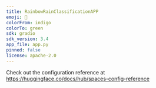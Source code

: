 ```yaml
---
title: RainbowRainClassificationAPP
emoji: 🐨
colorFrom: indigo
colorTo: green
sdk: gradio
sdk_version: 3.4
app_file: app.py
pinned: false
license: apache-2.0
---
```


Check out the configuration reference at https://huggingface.co/docs/hub/spaces-config-reference
